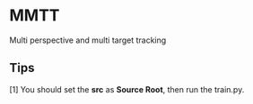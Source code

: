 # MMTT
Multi perspective and multi target tracking

## Tips
[1] You should set the **src** as **Source Root**, then run the train.py.